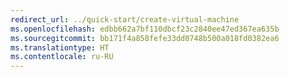 ```yaml
---
redirect_url: ../quick-start/create-virtual-machine
ms.openlocfilehash: edbb662a7bf110dbcf23c2840ee47ed367ea635b
ms.sourcegitcommit: bb171f4a858fefe33dd0748b500a018fd0382ea6
ms.translationtype: HT
ms.contentlocale: ru-RU
---
```

